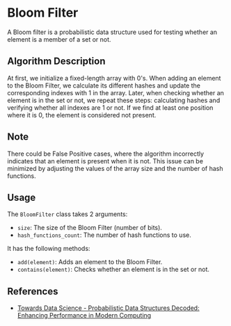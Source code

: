 # Bloom Filter

A Bloom filter is a probabilistic data structure used for testing whether an element is a member of a set or not.

## Algorithm Description

At first, we initialize a fixed-length array with 0's. When adding an element to the Bloom Filter, we calculate its different hashes and update the corresponding indexes with 1 in the array. Later, when checking whether an element is in the set or not, we repeat these steps: calculating hashes and verifying whether all indexes are 1 or not. If we find at least one position where it is 0, the element is considered not present.

## Note

There could be False Positive cases, where the algorithm incorrectly indicates that an element is present when it is not. This issue can be minimized by adjusting the values of the array size and the number of hash functions.

## Usage

The `BloomFilter` class takes 2 arguments:

- `size`: The size of the Bloom Filter (number of bits).
- `hash_functions_count`: The number of hash functions to use.

It has the following methods:
- `add(element)`: Adds an element to the Bloom Filter.
- `contains(element)`: Checks whether an element is in the set or not.

## References

- [Towards Data Science - Probabilistic Data Structures Decoded: Enhancing Performance in Modern Computing](https://towardsdatascience.com/probabilistic-data-structures-decoded-enhancing-performance-in-modern-computing-17f700e6ea47)
